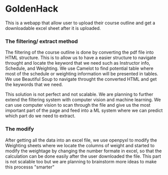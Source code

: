 # GoldenHack

This is a webapp that allow user to upload their course outline and get a downloadable excel sheet after it is uploaded. 

### The filtering/ extract method
The filtering of the course outline is done by converting the pdf file into HTML structure. This is to allow us to have a easier structure to navigate throught and locate the keyword that we need such as Instructor info, Schedule, and Weighting. We use Camelot to find potential table where most of the schedule or weighting information will be presented in tables. We use Beautiful Soup to navigate throught the converted HTML and get the keywords that we need. 

This solution is not perfect and not scalable. We are planning to further extend the filtering system with computer vision and machine learning. We can use computer vision to scan through the file and give us the most important part of the page and feed into a ML system where we can predict which part do we need to extract. 

### The modify
After getting all the data into an excel file, we use openpyxl to modify the Weighting sheets where we locate the columns of weight and started to modify the weightage by changing the number formate in excel, so that the calculation can be done easily after the user downloaded the file. This part is not scalable too but we are planning to brainstorm more ideas to make this processs "smarter"
